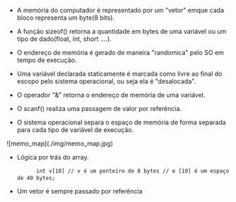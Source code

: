- A memória do computador é representado por um "vetor" emque cada bloco representa um byte(8 bits).

- A função sizeof() retorna a quantidade em bytes de uma variável ou um tipo de dado(float, int, short ....).

- O endereço de memória é gerado de maneira "randomica" pelo SO em tempo de execução.

- Uma variável declarada staticamente é marcada como livre ao final do escopo pelo sistema operacional, ou seja ela é "desalocada".

- O operador "&" retorna o endereço de memória de uma variável.

- O scanf() realiza uma passagem de valor por referência.

- O sistema operacional separa o espaço de memória de forma separada para cada tipo de variável de execução.

</p>![memo_map](./img/memo_map.jpg)

- Lógica por trás do array.

            int v[10] // v é um ponteiro de 8 bytes // e [10] é um espaço de 40 bytes; 

- Um vetor é sempre passado por referência
